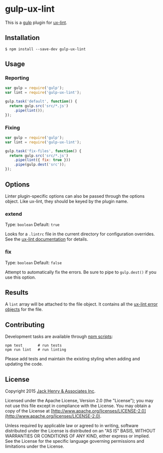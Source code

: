 # gulp-ux-lint

This is a [gulp](http://gulpjs.com/) plugin for [ux-lint](https://github.com/Banno/ux-lint).

## Installation

```shell
$ npm install --save-dev gulp-ux-lint
```

## Usage

### Reporting

```javascript
var gulp = require('gulp');
var lint = require('gulp-ux-lint');

gulp.task('default', function() {
  return gulp.src('src/*.js')
    .pipe(lint());
});
```

### Fixing

```javascript
var gulp = require('gulp');
var lint = require('gulp-ux-lint');

gulp.task('fix-files', function() {
  return gulp.src('src/*.js')
    .pipe(lint({ fix: true }))
    .pipe(gulp.dest('src'));
});
```

## Options

Linter plugin-specific options can also be passed through the options object. Like ux-lint, they should be keyed by the plugin name.

### extend

Type: `boolean`
Default: `true`

Looks for a `.lintrc` file in the current directory for configuration overrides. See the [ux-lint documentation](https://github.com/Banno/ux-lint/blob/master/README.md) for details.

### fix

Type: `boolean`
Default: `false`

Attempt to automatically fix the errors. Be sure to pipe to `gulp.dest()` if you use this option.

## Results

A `lint` array will be attached to the file object. It contains all the [ux-lint error objects](https://github.com/Banno/ux-lint#linters) for the file.

## Contributing

Development tasks are available through [npm scripts](https://docs.npmjs.com/cli/run-script):

```shell
npm test       # run tests
npm run lint   # run linting
```

Please add tests and maintain the existing styling when adding and updating the code.

## License

Copyright 2015 [Jack Henry & Associates Inc](https://www.jackhenry.com/).

Licensed under the Apache License, Version 2.0 (the "License"); you may not use this file except in compliance with the License. You may obtain a copy of the License at [http://www.apache.org/licenses/LICENSE-2.0](http://www.apache.org/licenses/LICENSE-2.0).

Unless required by applicable law or agreed to in writing, software distributed under the License is distributed on an "AS IS" BASIS, WITHOUT WARRANTIES OR CONDITIONS OF ANY KIND, either express or implied. See the License for the specific language governing permissions and limitations under the License.
